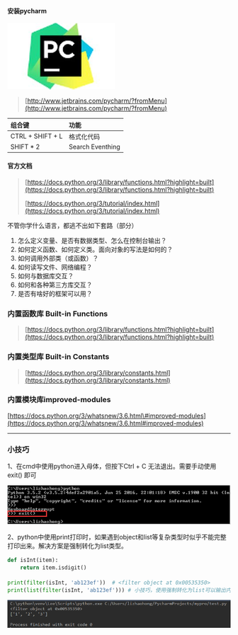 #### 安装pycharm

![](/assets/asdasdasdimport.png)

> [http://www.jetbrains.com/pycharm/?fromMenu](http://www.jetbrains.com/pycharm/?fromMenu)

| 组合键 | 功能 |
| :--- | :--- |
| CTRL + SHIFT + L | 格式化代码 |
| SHIFT \* 2 | Search Eventhing |

#### 官方文档

> [https://docs.python.org/3/library/functions.html?highlight=built](https://docs.python.org/3/library/functions.html?highlight=built)
>
> [https://docs.python.org/3/tutorial/index.html](https://docs.python.org/3/tutorial/index.html)

不管你学什么语言，都逃不出如下套路（部分）

1. 怎么定义变量、是否有数据类型、怎么在控制台输出？
2. 如何定义函数、如何定义类。面向对象的写法是如何的？
3. 如何调用外部类（或函数）？
4. 如何读写文件、网络编程？
5. 如何与数据库交互？
6. 如何和各种第三方库交互？
7. 是否有啥好的框架可以用？

### 内置函数库 Built-in Functions

> [https://docs.python.org/3/library/functions.html?highlight=built](https://docs.python.org/3/library/functions.html?highlight=built)

### 内置类型库 Built-in Constants

> [https://docs.python.org/3/library/constants.html](https://docs.python.org/3/library/constants.html)

### 内置模块库improved-modules

[https://docs.python.org/3/whatsnew/3.6.html\#improved-modules](https://docs.python.org/3/whatsnew/3.6.html#improved-modules)

---

### 小技巧

1、在cmd中使用python进入母体，但按下Ctrl + C 无法退出。需要手动使用exit\(\) 即可

![](/assets/135667import.png)

2、python中使用print打印时，如果遇到object和list等复杂类型时似乎不能完整打印出来。解决方案是强制转化为list类型。

```py
def isInt(item):
    return item.isdigit()

print(filter(isInt, 'ab123ef'))  # <filter object at 0x00535350>
print(list(filter(isInt, 'ab123ef'))) # 小技巧，使用强制转化为list可以输出内容：['1', '2', '3']
```

![](/assets/dssdadasadssdadasdasasimport.png)

